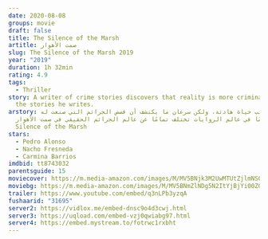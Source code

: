 ```yaml
---
date: 2020-08-08
groups: movie
draft: false
title: The Silence of the Marsh
artitle: صمت الأهوار
slug: The Silence of the Marsh 2019
year: "2019"
duration: 1h 32min
rating: 4.9
tags:
  - Thriller
story: A writer of crime stories discovers that reality is more criminal than
  the stories he writes.
arstory: يعيش كاتب حياة هادئة، ولكن سرعان ما يكتشف أن قصص الجرائم التي صنعت له
  اسمًا في عالم الروايات تختلف تمامًا عن عالم الجرائم الحقيقي في صمت الأهوار The
  Silence of the Marsh
stars:
  - Pedro Alonso
  - Nacho Fresneda
  - Carmina Barrios
imdbid: tt8743032
parentsguide: 15
moviecover: https://m.media-amazon.com/images/M/MV5BNjk3M2UwMTUtZjlmNS00YzVmLWEyYjYtMWY2M2EzOTIzYjg4XkEyXkFqcGdeQXVyMTMxODk2OTU@._V1_.jpg
moviebg: https://m.media-amazon.com/images/M/MV5BNmZlNDg5N2ItYjBjYi00ZGY1LTkyMDUtYWM4NDU5OWY3NzU4XkEyXkFqcGdeQXVyNjk0MTgyMjQ@._V1_.jpg
trailer: https://www.youtube.com/embed/q3nLPb3yzqA
fushaarid: "31695"
server2: https://vidlox.me/embed-dnsc9o4d3cwj.html
server3: https://uqload.com/embed-vzj0qwiabg97.html
server4: https://embed.mystream.to/fotrwc1rxbht
---
```

